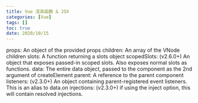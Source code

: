 ```yaml
---
title: Vue 渲染函数 & JSX
categories: [Vue]
tags: []
toc: true
date: 2020/10/15
---
```


props: An object of the provided props
children: An array of the VNode children
slots: A function returning a slots object
scopedSlots: (v2.6.0+) An object that exposes passed-in scoped slots. Also exposes normal slots as functions.
data: The entire data object, passed to the component as the 2nd argument of createElement
parent: A reference to the parent component
listeners: (v2.3.0+) An object containing parent-registered event listeners. This is an alias to data.on
injections: (v2.3.0+) if using the inject option, this will contain resolved injections.
